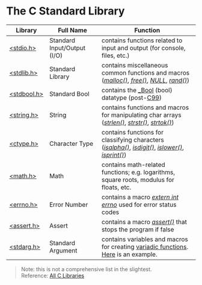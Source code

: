 # The C Standard Library

| Library | Full Name | Function |
| ------- | --------- | -------- |
| [\<stdio.h\>](https://en.cppreference.com/w/c/io)| Standard Input/Output (I/O) | contains functions related to input and output (for console, files, etc.) |
| [\<stdlib.h\>](https://www.tutorialspoint.com/c_standard_library/stdlib_h.htm) | Standard Library | contains miscellaneous common functions and macros ([_malloc()_](https://www.tutorialspoint.com/c_standard_library/c_function_malloc.htm), [_free()_](https://www.tutorialspoint.com/c_standard_library/c_function_free.htm), [_NULL_](https://www.geeksforgeeks.org/few-bytes-on-null-pointer-in-c/), [_rand()_](https://www.tutorialspoint.com/c_standard_library/c_function_rand.htm)) |
| [\<stdbool.h\>](https://en.wikibooks.org/wiki/C_Programming/stdbool.h) | Standard Bool | contains the [\_Bool](https://c-for-dummies.com/blog/?p=2956) (bool) datatype (post-[C99](https://en.wikipedia.org/wiki/C99)) |
| [\<string.h\>](https://www.tutorialspoint.com/c_standard_library/string_h.htm) | String | contains functions and macros for manipulating char arrays ([_strlen()_](https://www.tutorialspoint.com/c_standard_library/c_function_strlen.htm), [_strstr()_](https://www.tutorialspoint.com/c_standard_library/c_function_strstr.htm), [_strtok()_](https://www.tutorialspoint.com/c_standard_library/c_function_strtok.htm))|
| [\<ctype.h\>](https://www.tutorialspoint.com/c_standard_library/ctype_h.htm) | Character Type | contains functions for classifying characters ([_isalpha()_](https://www.tutorialspoint.com/c_standard_library/c_function_isalpha.htm), [_isdigit()_](https://www.tutorialspoint.com/c_standard_library/c_function_isdigit.htm), [_islower()_](https://www.tutorialspoint.com/c_standard_library/c_function_islower.htm), [_isprint()_](https://www.tutorialspoint.com/c_standard_library/c_function_isprint.htm)) | 
| [\<math.h\>](https://www.tutorialspoint.com/c_standard_library/math_h.htm) | Math | contains math-related functions; e.g. logarithms, square roots, modulus for floats, etc. |
| [\<errno.h\>](https://en.wikipedia.org/wiki/Errno.h) | Error Number |contains a macro [_extern int errno_](https://www.tutorialspoint.com/c_standard_library/c_macro_errno.htm) used for error status codes |
| [\<assert.h\>](https://www.tutorialspoint.com/c_standard_library/c_macro_assert.htm) | Assert | contains a macro [_assert()_](https://www.tutorialspoint.com/c_standard_library/c_macro_assert.htm) that stops the program if false |
| [\<stdarg.h\>](https://www.tutorialspoint.com/cprogramming/c_variable_arguments.htm) | Standard Argument | contains variables and macros for creating [variadic functions](https://www.gnu.org/software/libc/manual/html_node/Why-Variadic.html). [Here](https://www.gnu.org/software/libc/manual/html_node/Variadic-Example.html) is an example. |
> Note: this is not a comprehensive list in the slightest. <br />
> Reference: [All C Libraries](https://doc.bccnsoft.com/docs/cppreference2015/en/c/header.html)
